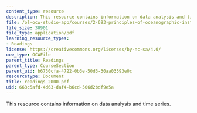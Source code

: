 ```yaml
---
content_type: resource
description: This resource contains information on data analysis and time series.
file: /ol-ocw-studio-app/courses/2-693-principles-of-oceanographic-instrument-systems-sensors-and-measurements-13-998-spring-2004/663c5afd4d63daf4b6cd506d2bdf9e5a_readings_2000.pdf
file_size: 30901
file_type: application/pdf
learning_resource_types:
- Readings
license: https://creativecommons.org/licenses/by-nc-sa/4.0/
ocw_type: OCWFile
parent_title: Readings
parent_type: CourseSection
parent_uid: b6730cfa-4722-0b3e-50d3-30aa03593e0c
resourcetype: Document
title: readings_2000.pdf
uid: 663c5afd-4d63-daf4-b6cd-506d2bdf9e5a
---
```

This resource contains information on data analysis and time series.